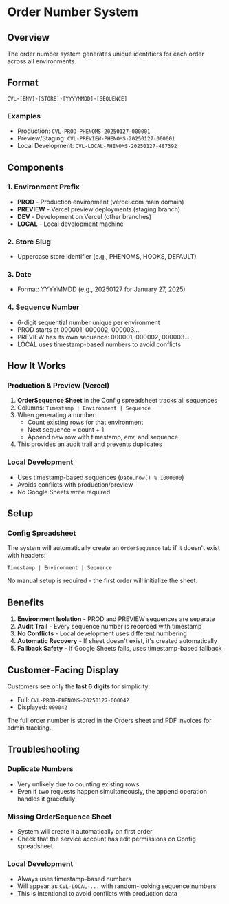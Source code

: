 # Order Number System

## Overview
The order number system generates unique identifiers for each order across all environments.

## Format
```
CVL-[ENV]-[STORE]-[YYYYMMDD]-[SEQUENCE]
```

### Examples
- Production: `CVL-PROD-PHENOMS-20250127-000001`
- Preview/Staging: `CVL-PREVIEW-PHENOMS-20250127-000001`
- Local Development: `CVL-LOCAL-PHENOMS-20250127-487392`

## Components

### 1. Environment Prefix
- **PROD** - Production environment (vercel.com main domain)
- **PREVIEW** - Vercel preview deployments (staging branch)
- **DEV** - Development on Vercel (other branches)
- **LOCAL** - Local development machine

### 2. Store Slug
- Uppercase store identifier (e.g., PHENOMS, HOOKS, DEFAULT)

### 3. Date
- Format: YYYYMMDD (e.g., 20250127 for January 27, 2025)

### 4. Sequence Number
- 6-digit sequential number unique per environment
- PROD starts at 000001, 000002, 000003...
- PREVIEW has its own sequence: 000001, 000002, 000003...
- LOCAL uses timestamp-based numbers to avoid conflicts

## How It Works

### Production & Preview (Vercel)
1. **OrderSequence Sheet** in the Config spreadsheet tracks all sequences
2. Columns: `Timestamp | Environment | Sequence`
3. When generating a number:
   - Count existing rows for that environment
   - Next sequence = count + 1
   - Append new row with timestamp, env, and sequence
4. This provides an audit trail and prevents duplicates

### Local Development
- Uses timestamp-based sequences (`Date.now() % 1000000`)
- Avoids conflicts with production/preview
- No Google Sheets write required

## Setup

### Config Spreadsheet
The system will automatically create an `OrderSequence` tab if it doesn't exist with headers:
```
Timestamp | Environment | Sequence
```

No manual setup is required - the first order will initialize the sheet.

## Benefits

1. **Environment Isolation** - PROD and PREVIEW sequences are separate
2. **Audit Trail** - Every sequence number is recorded with timestamp
3. **No Conflicts** - Local development uses different numbering
4. **Automatic Recovery** - If sheet doesn't exist, it's created automatically
5. **Fallback Safety** - If Google Sheets fails, uses timestamp-based fallback

## Customer-Facing Display

Customers see only the **last 6 digits** for simplicity:
- Full: `CVL-PROD-PHENOMS-20250127-000042`
- Displayed: `000042`

The full order number is stored in the Orders sheet and PDF invoices for admin tracking.

## Troubleshooting

### Duplicate Numbers
- Very unlikely due to counting existing rows
- Even if two requests happen simultaneously, the append operation handles it gracefully

### Missing OrderSequence Sheet
- System will create it automatically on first order
- Check that the service account has edit permissions on Config spreadsheet

### Local Development
- Always uses timestamp-based numbers
- Will appear as `CVL-LOCAL-...` with random-looking sequence numbers
- This is intentional to avoid conflicts with production data


